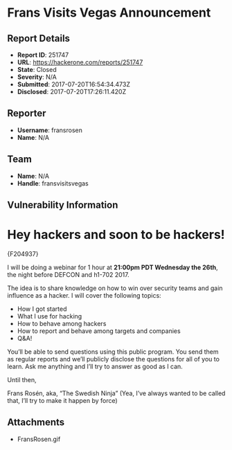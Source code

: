 # Frans Visits Vegas Announcement

## Report Details
- **Report ID**: 251747
- **URL**: https://hackerone.com/reports/251747
- **State**: Closed
- **Severity**: N/A
- **Submitted**: 2017-07-20T16:54:34.473Z
- **Disclosed**: 2017-07-20T17:26:11.420Z

## Reporter
- **Username**: fransrosen
- **Name**: N/A

## Team
- **Name**: N/A
- **Handle**: fransvisitsvegas

## Vulnerability Information
# Hey hackers and soon to be hackers!

{F204937}

I will be doing a webinar for 1 hour at **21:00pm PDT Wednesday the 26th**, the night before DEFCON and h1-702 2017.

The idea is to share knowledge on how to win over security teams and gain influence as a hacker. I will cover the following topics:

* How I got started
* What I use for hacking
* How to behave among hackers
* How to report and behave among targets and companies
* Q&A!

You’ll be able to send questions using this public program. You send them as regular reports and we’ll publicly disclose the questions for all of you to learn. Ask me anything and I’ll try to answer as good as I can.

Until then,

Frans Rosén, aka, “The Swedish Ninja” (Yea, I’ve always wanted to be called that, I’ll try to make it happen by force)

## Attachments
- FransRosen.gif
